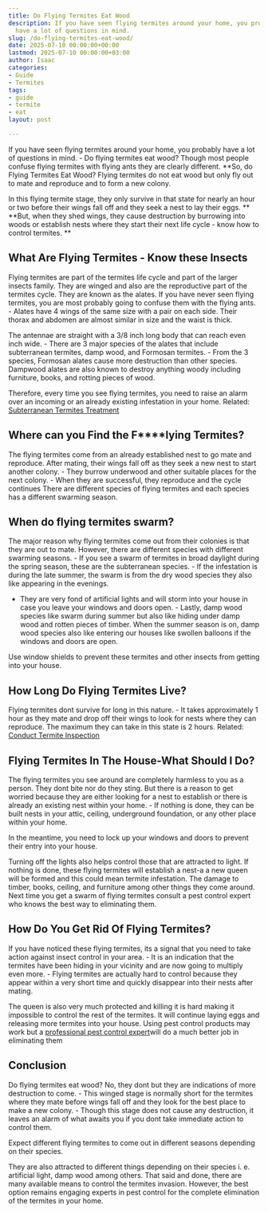 ```yaml
---
title: Do Flying Termites Eat Wood
description: If you have seen flying termites around your home, you probably 
  have a lot of questions in mind.
slug: /do-flying-termites-eat-wood/
date: 2025-07-10 00:00:00+00:00
lastmod: 2025-07-10 00:00:00+03:00
author: Isaac
categories:
- Guide
- Termites
tags:
- guide
- termite
- eat
layout: post

---
```

If you have seen flying termites around your home, you probably have a lot of questions in mind. - Do flying termites eat wood? Though most people confuse flying termites with flying ants they are clearly different. **So, do Flying Termites Eat Wood? Flying termites do not eat wood but only fly out to mate and reproduce and to form a new colony.

In this flying termite stage, they only survive in that state for nearly an hour or two before their wings fall off and they seek a nest to lay their eggs. ** **But, when they shed wings, they cause destruction by burrowing into woods or establish nests where they start their next life cycle - know how to control termites. **

##  **What Are Flying Termites - Know these Insects**

Flying termites are part of the termites life cycle and part of the larger insects family. They are winged and also are the reproductive part of the termites cycle. They are known as the alates. If you have never seen flying termites, you are most probably going to confuse them with the flying ants. - Alates have 4 wings of the same size with a pair on each side. Their thorax and abdomen are almost similar in size and the waist is thick.

The antennae are straight with a 3/8 inch long body that can reach even inch wide. - There are 3 major species of the alates that include subterranean termites, damp wood, and Formosan termites. - From the 3 species, Formosan alates cause more destruction than other species. Dampwood alates are also known to destroy anything woody including furniture, books, and rotting pieces of wood.

Therefore, every time you see flying termites, you need to raise an alarm over an incoming or an already existing infestation in your home. Related: [Subterranean Termites Treatment](https://pestpolicy.com/subterranean-termites-treatment/)

##  **Where can you Find the F****lying Termites?**

The flying termites come from an already established nest to go mate and reproduce. After mating, their wings fall off as they seek a new nest to start another colony. - They burrow underwood and other suitable places for the next colony. - When they are successful, they reproduce and the cycle continues There are different species of flying termites and each species has a different swarming season.

##  **When do flying termites swarm?**

The major reason why flying termites come out from their colonies is that they are out to mate. However, there are different species with different swarming seasons. - If you see a swarm of termites in broad daylight during the spring season, these are the subterranean species. - If the infestation is during the late summer, the swarm is from the dry wood species they also like appearing in the evenings.

- They are very fond of artificial lights and will storm into your house in case you leave your windows and doors open. - Lastly, damp wood species like swarm during summer but also like hiding under damp wood and rotten pieces of timber. When the summer season is on, damp wood species also like entering our houses like swollen balloons if the windows and doors are open.

Use window shields to prevent these termites and other insects from getting into your house.

##  **How Long Do Flying Termites Live?**

Flying termites dont survive for long in this nature. - It takes approximately 1 hour as they mate and drop off their wings to look for nests where they can reproduce. The maximum they can take in this state is 2 hours. Related: [Conduct Termite Inspection](https://pestpolicy.com/termite-inspection-cost/)

##  **Flying Termites In The House-What Should I Do?**

The flying termites you see around are completely harmless to you as a person. They dont bite nor do they sting. But there is a reason to get worried because they are either looking for a nest to establish or there is already an existing nest within your home. - If nothing is done, they can be built nests in your attic, ceiling, underground foundation, or any other place within your home.

In the meantime, you need to lock up your windows and doors to prevent their entry into your house.

Turning off the lights also helps control those that are attracted to light. If nothing is done, these flying termites will establish a nest-a a new queen will be formed and this could mean termite infestation. The damage to timber, books, ceiling, and furniture among other things they come around. Next time you get a swarm of flying termites consult a pest control expert who knows the best way to eliminating them.

##  **How Do You Get Rid Of Flying Termites?**

If you have noticed these flying termites, its a signal that you need to take action against insect control in your area. - It is an indication that the termites have been hiding in your vicinity and are now going to multiply even more. - Flying termites are actually hard to control because they appear within a very short time and quickly disappear into their nests after mating.

The queen is also very much protected and killing it is hard making it impossible to control the rest of the termites. It will continue laying eggs and releasing more termites into your house. Using pest control products may work but a [professional pest control expert](https://pestpolicy.com/termite-fumigation/)will do a much better job in eliminating them

##  Conclusion

Do flying termites eat wood? No, they dont but they are indications of more destruction to come. - This winged stage is normally short for the termites where they mate before wings fall off and they look for the best place to make a new colony. - Though this stage does not cause any destruction, it leaves an alarm of what awaits you if you dont take immediate action to control them.

Expect different flying termites to come out in different seasons depending on their species.

They are also attracted to different things depending on their species i. e. artificial light, damp wood among others. That said and done, there are many available means to control the termites invasion. However, the best option remains engaging experts in pest control for the complete elimination of the termites in your home.